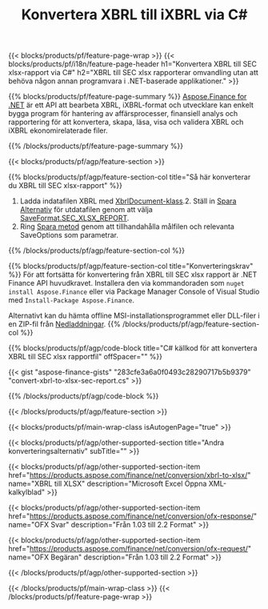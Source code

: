 ﻿---
title: Konvertera XBRL till iXBRL via C#
description: Exempelkod för konvertering från XBRL till SEC xlsx rapport C#. Använd API exempelkod för batch-XBRL-filer till SEC xlsx-rapportkonvertering inom .NET-baserade applikationer. 
url: /sv/net/conversion/xbrl-to-sec-xlsx-report/
family: finance
platformtag: net
feature: convert
informat: XBRL
outformat: XLSX
otherformats: HTML
---
{{< blocks/products/pf/feature-page-wrap >}}
{{< blocks/products/pf/i18n/feature-page-header h1="Konvertera XBRL till SEC xlsx-rapport via C#" h2="XBRL till SEC xlsx rapporterar omvandling utan att behöva någon annan programvara i .NET-baserade applikationer." >}}

{{% blocks/products/pf/feature-page-summary %}}
[Aspose.Finance for .NET](https://products.aspose.com/finance/net/) är ett API att bearbeta XBRL, iXBRL-format och utvecklare kan enkelt bygga program för hantering av affärsprocesser, finansiell analys och rapportering för att konvertera, skapa, läsa, visa och validera XBRL och iXBRL ekonomirelaterade filer. 

{{% /blocks/products/pf/feature-page-summary %}}

{{< blocks/products/pf/agp/feature-section >}}

{{% blocks/products/pf/agp/feature-section-col title="Så här konverterar du XBRL till SEC xlsx-rapport" %}}
1. Ladda indatafilen XBRL med [XbrlDocument-klass](https://apireference.aspose.com/finance/net/aspose.finance.xbrl/xbrldocument).2. Ställ in [Spara Alternativ](https://apireference.aspose.com/finance/net/aspose.finance.xbrl/saveoptions) för utdatafilen genom att välja [SaveFormat.SEC_XLSX_REPORT](https://apireference.aspose.com/finance/net/aspose.finance.xbrl/saveformat).
3. Ring [Spara metod](https://apireference.aspose.com/finance/net/aspose.finance.xbrl.xbrldocument/save/methods/2) genom att tillhandahålla målfilen och relevanta SaveOptions som parametrar.

{{% /blocks/products/pf/agp/feature-section-col %}}

{{% blocks/products/pf/agp/feature-section-col title="Konverteringskrav" %}}
För att fortsätta för konvertering från XBRL till SEC xlsx rapport är .NET Finance API huvudkravet. Installera den via kommandoraden som ```nuget install Aspose.Finance``` eller via Package Manager Console of Visual Studio med ```Install-Package Aspose.Finance```.

Alternativt kan du hämta offline MSI-installationsprogrammet eller DLL-filer i en ZIP-fil från [Nedladdningar](https://downloads.aspose.com/finance/net).
{{% /blocks/products/pf/agp/feature-section-col %}}

{{% blocks/products/pf/agp/code-block title="C# källkod för att konvertera XBRL till SEC xlsx rapportfil" offSpacer="" %}}

{{< gist "aspose-finance-gists" "283cfe3a6a0f0493c28290717b5b9379" "convert-xbrl-to-xlsx-sec-report.cs" >}}

{{% /blocks/products/pf/agp/code-block %}}

{{< /blocks/products/pf/agp/feature-section >}}

{{< blocks/products/pf/main-wrap-class isAutogenPage="true" >}}

{{< blocks/products/pf/agp/other-supported-section title="Andra konverteringsalternativ" subTitle="" >}}

{{< blocks/products/pf/agp/other-supported-section-item href="https://products.aspose.com/finance/net/conversion/xbrl-to-xlsx/" name="XBRL till XLSX" description="Microsoft Excel Öppna XML-kalkylblad" >}}

{{< blocks/products/pf/agp/other-supported-section-item href="https://products.aspose.com/finance/net/conversion/ofx-response/" name="OFX Svar" description="Från 1.03 till 2.2 Format" >}}

{{< blocks/products/pf/agp/other-supported-section-item href="https://products.aspose.com/finance/net/conversion/ofx-request/" name="OFX Begäran" description="Från 1.03 till 2.2 Format" >}}

{{< /blocks/products/pf/agp/other-supported-section >}}

{{< /blocks/products/pf/main-wrap-class >}}
{{< /blocks/products/pf/feature-page-wrap >}}